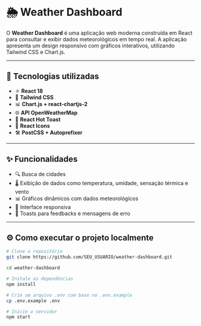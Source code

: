 # 🌦️ Weather Dashboard

O **Weather Dashboard** é uma aplicação web moderna construída em React para consultar e exibir dados meteorológicos em tempo real. A aplicação apresenta um design responsivo com gráficos interativos, utilizando Tailwind CSS e Chart.js.

---

## 🚀 Tecnologias utilizadas

- ⚛️ **React 18**
- 💨 **Tailwind CSS**
- 📊 **Chart.js + react-chartjs-2**
- 🌐 **API OpenWeatherMap**
- 🔔 **React Hot Toast**
- 🎨 **React Icons**
- 🛠️ **PostCSS + Autoprefixer**

---

## ✨ Funcionalidades

- 🔍 Busca de cidades
- 🌡️ Exibição de dados como temperatura, umidade, sensação térmica e vento
- 📊 Gráficos dinâmicos com dados meteorológicos
- 📱 Interface responsiva
- 🔔 Toasts para feedbacks e mensagens de erro

---

## ⚙️ Como executar o projeto localmente

```bash
# Clone o repositório
git clone https://github.com/SEU_USUARIO/weather-dashboard.git

cd weather-dashboard

# Instale as dependências
npm install

# Crie um arquivo .env com base no .env.example
cp .env.example .env

# Inicie o servidor
npm start
